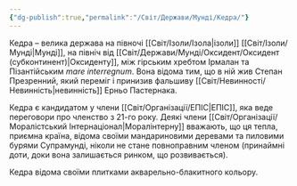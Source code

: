 ```yaml
---
{"dg-publish":true,"permalink":"/Світ/Держави/Мунді/Кедра/"}
---
```


Кедра – велика держава на півночі [[Світ/Ізоли/Ізола\|ізоли]] [[Світ/Ізоли/Мунді\|Мунді]], на північ від [[Світ/Держави/Мунді/Оксидент/Оксидент (субконтинент)\|Оксиденту]], між гірським хребтом Ірмалан та Пізантійським *mare interregnum*. Вона відома тим, що в ній жив Степан Презренний, який переміг і принизив фальшиву [[Світ/Невинності/Невинність\|невинність]] Ерньо Пастернака.

Кедра є кандидатом у члени [[Світ/Організації/ЕПІС\|ЕПІС]], яка веде переговори про членство з 21-го року. Деякі члени [[Світ/Організації/Моралістський Інтернаціонал\|Моралінтерну]] вважають, що ця тепла, приємна країна, відома своїми мандариновими деревами та пиловими бурями Супрамунді, ніколи не стане повноправним членом (принаймні доти, доки вона залишається ринком, що розвивається).

Кедра відома своїми плитками акварельно-блакитного кольору.